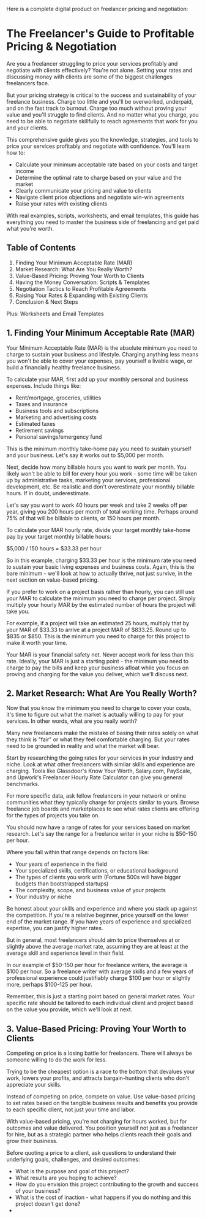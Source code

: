 Here is a complete digital product on freelancer pricing and negotiation:

# The Freelancer's Guide to Profitable Pricing & Negotiation 

Are you a freelancer struggling to price your services profitably and negotiate with clients effectively? You're not alone. Setting your rates and discussing money with clients are some of the biggest challenges freelancers face. 

But your pricing strategy is critical to the success and sustainability of your freelance business. Charge too little and you'll be overworked, underpaid, and on the fast track to burnout. Charge too much without proving your value and you'll struggle to find clients. And no matter what you charge, you need to be able to negotiate skillfully to reach agreements that work for you and your clients.

This comprehensive guide gives you the knowledge, strategies, and tools to price your services profitably and negotiate with confidence. You'll learn how to:

- Calculate your minimum acceptable rate based on your costs and target income 
- Determine the optimal rate to charge based on your value and the market
- Clearly communicate your pricing and value to clients
- Navigate client price objections and negotiate win-win agreements
- Raise your rates with existing clients

With real examples, scripts, worksheets, and email templates, this guide has everything you need to master the business side of freelancing and get paid what you're worth. 

## Table of Contents

1. Finding Your Minimum Acceptable Rate (MAR)
2. Market Research: What Are You Really Worth?
3. Value-Based Pricing: Proving Your Worth to Clients  
4. Having the Money Conversation: Scripts & Templates
5. Negotiation Tactics to Reach Profitable Agreements
6. Raising Your Rates & Expanding with Existing Clients
7. Conclusion & Next Steps

Plus: Worksheets and Email Templates

## 1. Finding Your Minimum Acceptable Rate (MAR)

Your Minimum Acceptable Rate (MAR) is the absolute minimum you need to charge to sustain your business and lifestyle. Charging anything less means you won't be able to cover your expenses, pay yourself a livable wage, or build a financially healthy freelance business. 

To calculate your MAR, first add up your monthly personal and business expenses. Include things like:

- Rent/mortgage, groceries, utilities
- Taxes and insurance 
- Business tools and subscriptions
- Marketing and advertising costs
- Estimated taxes
- Retirement savings 
- Personal savings/emergency fund

This is the minimum monthly take-home pay you need to sustain yourself and your business. Let's say it works out to $5,000 per month.

Next, decide how many billable hours you want to work per month. You likely won't be able to bill for every hour you work - some time will be taken up by administrative tasks, marketing your services, professional development, etc. Be realistic and don't overestimate your monthly billable hours. If in doubt, underestimate.

Let's say you want to work 40 hours per week and take 2 weeks off per year, giving you 200 hours per month of total working time. Perhaps around 75% of that will be billable to clients, or 150 hours per month.

To calculate your MAR hourly rate, divide your target monthly take-home pay by your target monthly billable hours: 

$5,000 / 150 hours = $33.33 per hour

So in this example, charging $33.33 per hour is the minimum rate you need to sustain your basic living expenses and business costs. Again, this is the bare minimum - we'll look at how to actually thrive, not just survive, in the next section on value-based pricing.

If you prefer to work on a project basis rather than hourly, you can still use your MAR to calculate the minimum you need to charge per project. Simply multiply your hourly MAR by the estimated number of hours the project will take you. 

For example, if a project will take an estimated 25 hours, multiply that by your MAR of $33.33 to arrive at a project MAR of $833.25. Round up to $835 or $850. This is the minimum you need to charge for this project to make it worth your time.

Your MAR is your financial safety net. Never accept work for less than this rate. Ideally, your MAR is just a starting point - the minimum you need to charge to pay the bills and keep your business afloat while you focus on proving and charging for the value you deliver, which we'll discuss next.

## 2. Market Research: What Are You Really Worth?

Now that you know the minimum you need to charge to cover your costs, it's time to figure out what the market is actually willing to pay for your services. In other words, what are you really worth?

Many new freelancers make the mistake of basing their rates solely on what they think is "fair" or what they feel comfortable charging. But your rates need to be grounded in reality and what the market will bear.

Start by researching the going rates for your services in your industry and niche. Look at what other freelancers with similar skills and experience are charging. Tools like Glassdoor's Know Your Worth, Salary.com, PayScale, and Upwork's Freelancer Hourly Rate Calculator can give you general benchmarks.

For more specific data, ask fellow freelancers in your network or online communities what they typically charge for projects similar to yours. Browse freelance job boards and marketplaces to see what rates clients are offering for the types of projects you take on.

You should now have a range of rates for your services based on market research. Let's say the range for a freelance writer in your niche is $50-150 per hour. 

Where you fall within that range depends on factors like:

- Your years of experience in the field
- Your specialized skills, certifications, or educational background  
- The types of clients you work with (Fortune 500s will have bigger budgets than bootstrapped startups)
- The complexity, scope, and business value of your projects
- Your industry or niche 

Be honest about your skills and experience and where you stack up against the competition. If you're a relative beginner, price yourself on the lower end of the market range. If you have years of experience and specialized expertise, you can justify higher rates.

But in general, most freelancers should aim to price themselves at or slightly above the average market rate, assuming they are at least at the average skill and experience level in their field.

In our example of $50-150 per hour for freelance writers, the average is $100 per hour. So a freelance writer with average skills and a few years of professional experience could justifiably charge $100 per hour or slightly more, perhaps $100-125 per hour.

Remember, this is just a starting point based on general market rates. Your specific rate should be tailored to each individual client and project based on the value you provide, which we'll look at next.

## 3. Value-Based Pricing: Proving Your Worth to Clients

Competing on price is a losing battle for freelancers. There will always be someone willing to do the work for less. 

Trying to be the cheapest option is a race to the bottom that devalues your work, lowers your profits, and attracts bargain-hunting clients who don't appreciate your skills.

Instead of competing on price, compete on value. Use value-based pricing to set rates based on the tangible business results and benefits you provide to each specific client, not just your time and labor.

With value-based pricing, you're not charging for hours worked, but for outcomes and value delivered. You position yourself not just as a freelancer for hire, but as a strategic partner who helps clients reach their goals and grow their business.

Before quoting a price to a client, ask questions to understand their underlying goals, challenges, and desired outcomes:

- What is the purpose and goal of this project? 
- What results are you hoping to achieve?
- How do you envision this project contributing to the growth and success of your business?
- What is the cost of inaction - what happens if you do nothing and this project doesn't get done?
-